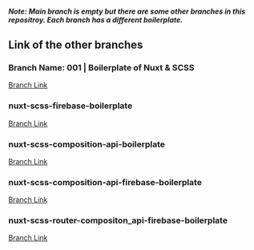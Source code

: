 ##### Note: Main branch is empty but there are some other branches in this repositroy. Each branch has a different boilerplate.
## Link of the other branches



### Branch Name: 001 | Boilerplate of Nuxt & SCSS <br/>
[Branch Link](https://github.com/Rasaf-Ibrahim/Vue.js-Boilerplates/tree/001) <br/>

### nuxt-scss-firebase-boilerplate <br/>
[Branch Link](https://github.com/Rasaf-Ibrahim/Vue.js-Boilerplates/tree/nuxt-scss-firebase-boilerplate) <br/>


### nuxt-scss-composition-api-boilerplate <br/>
[Branch Link](https://github.com/Rasaf-Ibrahim/Vue.js-Boilerplates/tree/nuxt-scss-compostion-api-boilerplate) <br/>

### nuxt-scss-composition-api-firebase-boilerplate <br/>
[Branch Link](https://github.com/Rasaf-Ibrahim/Vue.js-Boilerplates/tree/nuxt-scss-composition_api-firebase-boilerplate) <br/>

### nuxt-scss-router-compositon_api-firebase-boilerplate <br/>
[Branch Link](https://github.com/Rasaf-Ibrahim/Vue.js-Boilerplates/tree/nuxt-scss-router-compositon_api-firebase-boilerplate) <br/>



